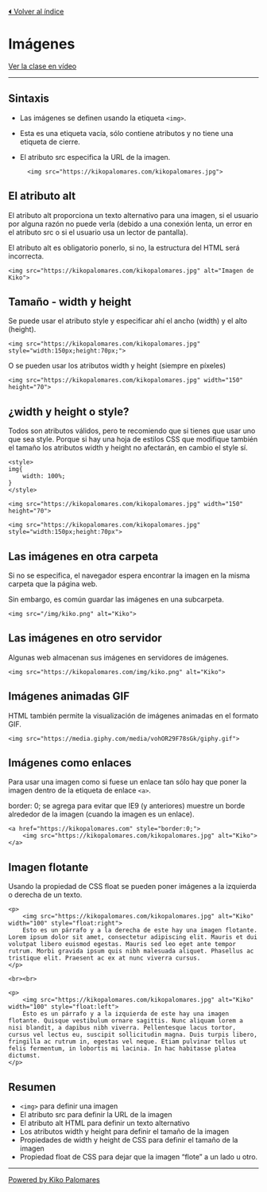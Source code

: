 [⏴ Volver al índice](../../README.md#índice-del-curso)

# Imágenes

[Ver la clase en vídeo](https://kikopalomares.com/clases/como-poner-imagenes-en-html)

_____


## Sintaxis

- Las imágenes se definen usando la etiqueta `<img>`.
- Esta es una etiqueta vacía, sólo contiene atributos y no tiene una etiqueta de cierre.
- El atributo src especifica la URL de la imagen.

        <img src="https://kikopalomares.com/kikopalomares.jpg">


## El atributo alt

El atributo alt proporciona un texto alternativo para una imagen, si el usuario por alguna razón no puede verla (debido a una conexión lenta, un error en el atributo src o si el usuario usa un lector de pantalla).

El atributo alt es obligatorio ponerlo, si no, la estructura del HTML será incorrecta.

    <img src="https://kikopalomares.com/kikopalomares.jpg" alt="Imagen de Kiko">

## Tamaño - width y height

Se puede usar el atributo style y especificar ahí el ancho (width) y el alto (height).

    <img src="https://kikopalomares.com/kikopalomares.jpg" style="width:150px;height:70px;">

O se pueden usar los atributos width y height (siempre en píxeles)

    <img src="https://kikopalomares.com/kikopalomares.jpg" width="150" height="70">

## ¿width y height o style?

Todos son atributos válidos, pero te recomiendo que si tienes que usar uno que sea style. Porque si hay una hoja de estilos CSS que modifique también el tamaño los atributos width y height no afectarán, en cambio el style sí.

    <style>
    img{
        width: 100%;
    }
    </style>

    <img src="https://kikopalomares.com/kikopalomares.jpg" width="150" height="70">

    <img src="https://kikopalomares.com/kikopalomares.jpg" style="width:150px;height:70px">

## Las imágenes en otra carpeta

Si no se especifica, el navegador espera encontrar la imagen en la misma carpeta que la página web.

Sin embargo, es común guardar las imágenes en una subcarpeta.

    <img src="/img/kiko.png" alt="Kiko">

## Las imágenes en otro servidor

Algunas web almacenan sus imágenes en servidores de imágenes.

    <img src="https://kikopalomares.com/img/kiko.png" alt="Kiko">

## Imágenes animadas GIF

HTML también permite la visualización de imágenes animadas en el formato GIF.

    <img src="https://media.giphy.com/media/vohOR29F78sGk/giphy.gif">

## Imágenes como enlaces

Para usar una imagen como si fuese un enlace tan sólo hay que poner la imagen dentro de la etiqueta de enlace `<a>`.

border: 0; se agrega para evitar que IE9 (y anteriores) muestre un borde alrededor de la imagen (cuando la imagen es un enlace).

    <a href="https://kikopalomares.com" style="border:0;">
        <img src="https://kikopalomares.com/kikopalomares.jpg" alt="Kiko">
    </a>

## Imagen flotante

Usando la propiedad de CSS float se pueden poner imágenes a la izquierda o derecha de un texto.

    <p>
        <img src="https://kikopalomares.com/kikopalomares.jpg" alt="Kiko" width="100" style="float:right">
        Esto es un párrafo y a la derecha de este hay una imagen flotante. Lorem ipsum dolor sit amet, consectetur adipiscing elit. Mauris et dui volutpat libero euismod egestas. Mauris sed leo eget ante tempor rutrum. Morbi gravida ipsum quis nibh malesuada aliquet. Phasellus ac tristique elit. Praesent ac ex at nunc viverra cursus.
    </p>

    <br><br>

    <p>
        <img src="https://kikopalomares.com/kikopalomares.jpg" alt="Kiko" width="100" style="float:left">
        Esto es un párrafo y a la izquierda de este hay una imagen flotante. Quisque vestibulum ornare sagittis. Nunc aliquam lorem a nisi blandit, a dapibus nibh viverra. Pellentesque lacus tortor, cursus vel lectus eu, suscipit sollicitudin magna. Duis turpis libero, fringilla ac rutrum in, egestas vel neque. Etiam pulvinar tellus ut felis fermentum, in lobortis mi lacinia. In hac habitasse platea dictumst.
    </p>

## Resumen

- `<img>` para definir una imagen
- El atributo src para definir la URL de la imagen
- El atributo alt HTML para definir un texto alternativo
- Los atributos width y height para definir el tamaño de la imagen
- Propiedades de width y height de CSS para definir el tamaño de la imagen
- Propiedad float de CSS para dejar que la imagen “flote” a un lado u otro.

------------
[Powered by Kiko Palomares](https://kikopalomares.com/)